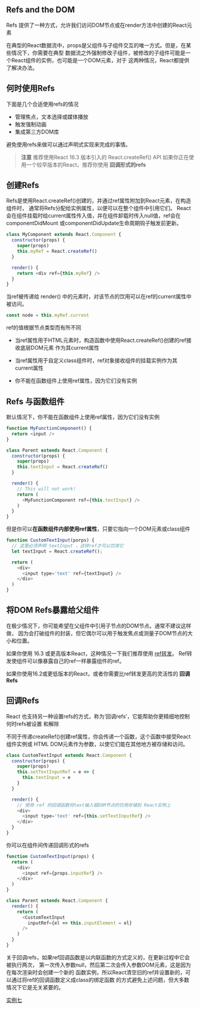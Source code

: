

## Refs and the DOM

Refs 提供了一种方式，允许我们访问DOM节点或在render方法中创建的React元素

在典型的React数据流中，props是父组件与子组件交互的唯一方式。但是，在某些情况下，你需要在典型
数据流之外强制修改子组件，被修改的子组件可能是一个React组件的实例，也可能是一个DOM元素，对于
这两种情况，React都提供了解决办法。

## 何时使用Refs

下面是几个合适使用refs的情况

- 管理焦点，文本选择或媒体播放
- 触发强制动画
- 集成第三方DOM库

避免使用refs来做可以通过声明式实现来完成的事情。

> **注意**
> 推荐使用React 16.3 版本引入的 React.createRef() API
> 如果你正在使用一个较早版本的React，推荐你使用 **回调形式的refs**

## 创建Refs

Refs是使用React.createRef()创建的，并通过ref属性附加到React元素，在构造组件时，
通常将Refs分配给实例属性，以便可以在整个组件中引用它们。
React会在组件挂载时给current属性传入值，并在组件卸载时传入null值，ref会在componentDidMount
或componentDidUpdate生命周期钩子触发前更新。

```js
class MyComponent extends React.Component {
  constructor(props) {
    super(props)
    this.myRef = React.createRef()
  }

  render() {
    return <div ref={this.myRef} />
  }
}
```

当ref被传递给 render() 中的元素时，对该节点的饮用可以在ref的current属性中被访问。

```js
const node = this.myRef.current
```

ref的值根据节点类型而有所不同

- 当ref属性用于HTML元素时，构造函数中使用React.createRef()创建的ref接收底层DOM元素
作为其current属性

- 当ref属性用于自定义class组件时，ref对象接收组件的挂载实例作为其current属性

- 你不能在函数组件上使用ref属性，因为它们没有实例

## Refs 与函数组件

默认情况下，你不能在函数组件上使用ref属性，因为它们没有实例

```js
function MyFunctionComponent() {
  return <input />
}

class Parent extends React.Component {
  constructor(props) {
    super(props)
    this.textInput = React.createRef()
  }

  render() {
    // This will not work!
    return (
      <MyFunctionComponent ref={this.textInput} />
    )
  }
}
```

但是你可以**在函数组件内部使用ref属性**，只要它指向一个DOM元素或class组件

```js
function CustomTextInput(porps) {
  // 这里必须声明 textInput ，这样ref才可以饮用它
  let textInput = React.createRef();

  return (
    <div>
      <input type='text' ref={textInput} />
    </div>
  )
}
```

## 将DOM Refs暴露给父组件

在极少情况下，你可能希望在父组件中引用子节点的DOM节点。通常不建议这样做，
因为会打破组件的封装，但它偶尔可以用于触发焦点或测量子DOM节点的大小和位置。

如果你使用 16.3 或更高版本React，这种情况一下我们推荐使用 [ref转发](./forwardRef.md)。
Ref转发使组件可以像暴露自己的ref一样暴露组件的ref。

如果你使用16.2或更低版本的React，或者你需要比ref转发更高的灵活性的 **回调Refs**

## 回调Refs

React 也支持另一种设置refs的方式，称为‘回调refs’，它能帮助你更精细地控制何时refs被设置
和解除

不同于传递createRef()创建ref属性，你会传递一个函数，这个函数中接受React组件实例或
HTML DOM元素作为参数，以使它们能在其他地方被存储和访问。

```js
class CustomTextInput extends React.Component {
  constructor(props) {
    super(props)
    this.setTextInputRef = e => {
      this.textInput = e
    }
  }

  render() {
    // 使用 ref 的回调函数将text输入框DOM节点的饮用存储到 React实例上
    <div>
      <input type='text' ref={this.setTextInputRef} />
    </div>
  }
}
```

你可以在组件间传递回调形式的refs

```js
function CustomTextInput(props) {
  return (
    <div>
      <input ref={props.inputRef} />
    </div>
  )
}

class Parent extends React.Component {
  render() {
    return (
      <CustomTextInput
        inputRef={el => this.inputElement = el}
      />
    )
  }
}
```

关于回调refs，如果ref回调函数是以内联函数的方式定义的，在更新过程中它会被执行两次，
第一次传入参数null，然后第二次会传入参数DOM元素，这是因为在每次渲染时会创建一个新的
函数实例，所以React清空旧的ref并设置新的，可以通过将ref的回调函数定义成class的绑定函数
的方式避免上述问题，但大多数情况下它是无关紧要的。

[实例七](../src/pages/test/TestSeven.js)


